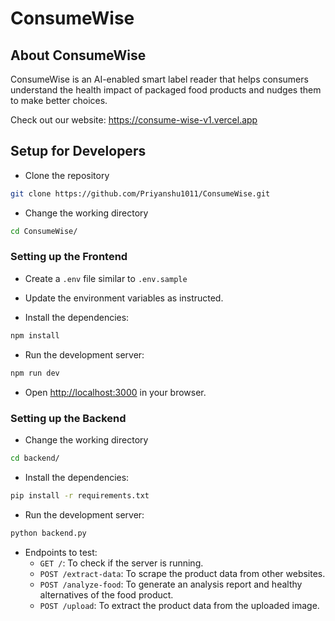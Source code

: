 # ConsumeWise

## About ConsumeWise

ConsumeWise is an AI-enabled smart label reader that helps consumers understand the health impact of packaged food products and nudges them to make better choices.

Check out our website: https://consume-wise-v1.vercel.app

## Setup for Developers

- Clone the repository
```bash
git clone https://github.com/Priyanshu1011/ConsumeWise.git
```

- Change the working directory
```bash
cd ConsumeWise/
```

### Setting up the Frontend
- Create a `.env` file similar to `.env.sample`

- Update the environment variables as instructed.

- Install the dependencies: 
```bash
npm install
```

- Run the development server: 
```bash
npm run dev
```

- Open [http://localhost:3000](http://localhost:3000) in your browser.

### Setting up the Backend
- Change the working directory
```bash
cd backend/
```

- Install the dependencies: 
```bash
pip install -r requirements.txt
```

- Run the development server: 
```bash
python backend.py
```

- Endpoints to test:
    - `GET /`: To check if the server is running.
    - `POST /extract-data`: To scrape the product data from other websites.
    - `POST /analyze-food`: To generate an analysis report and healthy alternatives of the food product.
    - `POST /upload`: To extract the product data from the uploaded image.